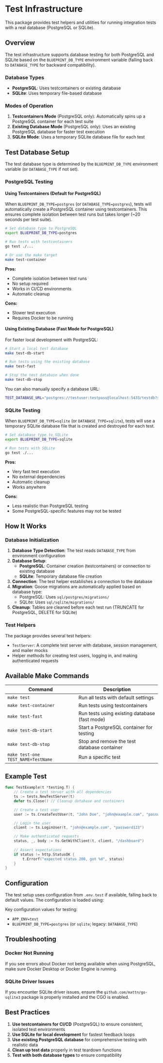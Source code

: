# Test Infrastructure

This package provides test helpers and utilities for running integration tests with a real database (PostgreSQL or SQLite).

## Overview

The test infrastructure supports database testing for both PostgreSQL and SQLite based on the `BLUEPRINT_DB_TYPE` environment variable (falling back to `DATABASE_TYPE` for backward compatibility).

### Database Types

- **PostgreSQL**: Uses testcontainers or existing database
- **SQLite**: Uses temporary file-based database

### Modes of Operation

1. **Testcontainers Mode** (PostgreSQL only): Automatically spins up a PostgreSQL container for each test suite
2. **Existing Database Mode** (PostgreSQL only): Uses an existing PostgreSQL database for faster test execution
3. **SQLite Mode**: Uses a temporary SQLite database file for each test

## Test Database Setup

The test database type is determined by the `BLUEPRINT_DB_TYPE` environment variable (or `DATABASE_TYPE` if not set).

### PostgreSQL Testing

#### Using Testcontainers (Default for PostgreSQL)

When `BLUEPRINT_DB_TYPE=postgres` (or `DATABASE_TYPE=postgres`), tests will automatically create a PostgreSQL container using testcontainers. This ensures complete isolation between test runs but takes longer (~20 seconds per test suite).

```bash
# Set database type to PostgreSQL
export BLUEPRINT_DB_TYPE=postgres

# Run tests with testcontainers
go test ./...

# Or use the make target
make test-container
```

**Pros:**
- Complete isolation between test runs
- No setup required
- Works in CI/CD environments
- Automatic cleanup

**Cons:**
- Slower test execution
- Requires Docker to be running

#### Using Existing Database (Fast Mode for PostgreSQL)

For faster local development with PostgreSQL:

```bash
# Start a local test database
make test-db-start

# Run tests using the existing database
make test-fast

# Stop the test database when done
make test-db-stop
```

You can also manually specify a database URL:

```bash
TEST_DATABASE_URL="postgres://testuser:testpass@localhost:5433/testdb?sslmode=disable" go test ./...
```

### SQLite Testing

When `BLUEPRINT_DB_TYPE=sqlite` (or `DATABASE_TYPE=sqlite`), tests will use a temporary SQLite database file that is created and destroyed for each test.

```bash
# Set database type to SQLite
export BLUEPRINT_DB_TYPE=sqlite

# Run tests with SQLite
go test ./...
```

**Pros:**
- Very fast test execution
- No external dependencies
- Automatic cleanup
- Works anywhere

**Cons:**
- Less realistic than PostgreSQL testing
- Some PostgreSQL-specific features may not be tested



## How It Works

### Database Initialization

1. **Database Type Detection**: The test reads `DATABASE_TYPE` from environment configuration
2. **Database Setup**:
   - **PostgreSQL**: Container creation (testcontainers) or connection to existing database
   - **SQLite**: Temporary database file creation
3. **Connection**: The test helper establishes a connection to the database
4. **Migration**: Goose migrations are automatically applied based on database type:
   - PostgreSQL: Uses `sql/postgres/migrations/`
   - SQLite: Uses `sql/sqlite/migrations/`
5. **Cleanup**: Tables are cleaned before each test run (TRUNCATE for PostgreSQL, DELETE for SQLite)

### Test Helpers

The package provides several test helpers:

- `TestServer`: A complete test server with database, session management, and mailer mocks
- Helper methods for creating test users, logging in, and making authenticated requests

## Available Make Commands

| Command | Description |
|---------|-------------|
| `make test` | Run all tests with default settings |
| `make test-container` | Run tests using testcontainers |
| `make test-fast` | Run tests using existing database (fast mode) |
| `make test-db-start` | Start a PostgreSQL container for testing |
| `make test-db-stop` | Stop and remove the test database container |
| `make test-one TEST_NAME=TestName` | Run a specific test |

## Example Test

```go
func TestExample(t *testing.T) {
    // Create a test server with all dependencies
    ts := tests.NewTestServer(t)
    defer ts.Close() // Cleanup database and containers

    // Create a test user
    user := ts.CreateTestUser(t, "John Doe", "john@example.com", "password123")

    // Login the user
    client := ts.LoginUser(t, "john@example.com", "password123")

    // Make authenticated requests
    status, _, body := ts.GetWithClient(t, client, "/dashboard")
    
    // Assert expectations
    if status != http.StatusOK {
        t.Errorf("expected status 200, got %d", status)
    }
}
```

## Configuration

The test setup uses configuration from `.env.test` if available, falling back to default values. The configuration is loaded using:

Key configuration values for testing:
- `APP_ENV=test`
- `BLUEPRINT_DB_TYPE=postgres` (or `sqlite`; legacy: `DATABASE_TYPE`)

## Troubleshooting

### Docker Not Running
If you see errors about Docker not being available when using PostgreSQL, make sure Docker Desktop or Docker Engine is running.

### SQLite Driver Issues
If you encounter SQLite driver issues, ensure the `github.com/mattn/go-sqlite3` package is properly installed and the CGO is enabled.

## Best Practices

1. **Use testcontainers for CI/CD** (PostgreSQL) to ensure consistent, isolated test environments
2. **Use SQLite for local development** for fastest feedback loops
3. **Use existing PostgreSQL database** for comprehensive testing with realistic data
4. **Clean up test data** properly in test teardown functions
5. **Test with both database types** to ensure compatibility